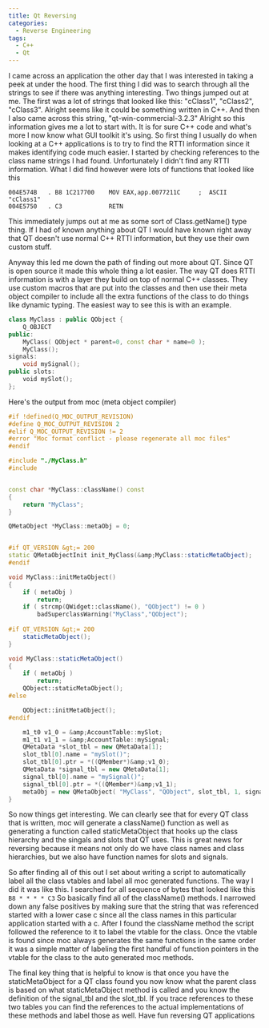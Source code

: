 ```yaml
---
title: Qt Reversing
categories:
  - Reverse Engineering
tags:
  - C++
  - Qt
---
```


I came across an application the other day that I was interested in taking a peek at under the hood. The first thing I did was to search through all the strings to see if there was anything interesting. Two things jumped out at me. The first was a lot of strings that looked like this: "cClass1", "cClass2", "cClass3". Alright seems like it could be something written in C++. And then I also came across this string, "qt-win-commercial-3.2.3" Alright so this information gives me a lot to start with. It is for sure C++ code and what's more I now know what GUI toolkit it's using. So first thing I usually do when looking at a C++ applications is to try to find the RTTI information since it makes identifying code much easier. I started by checking references to the class name strings I had found. Unfortunately I didn't find any RTTI information. What I did find however were lots of functions that looked like this 

```
004E574B   . B8 1C217700    MOV EAX,app.0077211C     ;  ASCII "cClass1"
004E5750   . C3             RETN
```

This immediately jumps out at me as some sort of Class.getName() type thing. If I had of known anything about QT I would have known right away that QT doesn't use normal C++ RTTI information, but they use their own custom stuff.

Anyway this led me down the path of finding out more about QT. Since QT is open source it made this whole thing a lot easier. The way QT does RTTI information is with a layer they build on top of normal C++ classes. They use custom macros that are put into the classes and then use their meta object compiler to include all the extra functions of the class to do things like dynamic typing. The easiest way to see this is with an example.

```c++
class MyClass : public QObject {
    Q_OBJECT
public: 
    MyClass( QObject * parent=0, const char * name=0 );
    MyClass();
signals:
    void mySignal();
public slots:
    void mySlot();
};
```

Here's the output from moc (meta object compiler)

```c++
#if !defined(Q_MOC_OUTPUT_REVISION)
#define Q_MOC_OUTPUT_REVISION 2
#elif Q_MOC_OUTPUT_REVISION != 2
#error "Moc format conflict - please regenerate all moc files"
#endif

#include "./MyClass.h"
#include 


const char *MyClass::className() const
{
    return "MyClass";
}

QMetaObject *MyClass::metaObj = 0;


#if QT_VERSION &gt;= 200
static QMetaObjectInit init_MyClass(&amp;MyClass::staticMetaObject);
#endif

void MyClass::initMetaObject()
{
    if ( metaObj )
        return;
    if ( strcmp(QWidget::className(), "QObject") != 0 )
        badSuperclassWarning("MyClass","QObject");
    
#if QT_VERSION &gt;= 200
    staticMetaObject();
}

void MyClass::staticMetaObject()
{
    if ( metaObj )
        return;
    QObject::staticMetaObject();
#else

    QObject::initMetaObject();
#endif

    m1_t0 v1_0 = &amp;AccountTable::mySlot;
    m1_t1 v1_1 = &amp;AccountTable::mySignal;
    QMetaData *slot_tbl = new QMetaData[1];
    slot_tbl[0].name = "mySlot()";
    slot_tbl[0].ptr = *((QMember*)&amp;v1_0);
    QMetaData *signal_tbl = new QMetaData[1];
    signal_tbl[0].name = "mySignal()";
    signal_tbl[0].ptr = *((QMember*)&amp;v1_1);
    metaObj = new QMetaObject( "MyClass", "QObject", slot_tbl, 1, signal_tbl, 1 );
}
```

So now things get interesting. We can clearly see that for every QT class that is written, moc will generate a className() function as well as generating a function called staticMetaObject that hooks up the class hierarchy and the singals and slots that QT uses. This is great news for reversing because it means not only do we have class names and class hierarchies, but we also have function names for slots and signals.

So after finding all of this out I set about writing a script to automatically label all the class vtables and label all moc generated functions. The way I did it was like this. I searched for all sequence of bytes that looked like this `B8 * * * * C3` So basically find all of the className() methods. I narrowed down any false positives  by making sure that the string that was referenced started with a lower case c since all the class names in this particular application started with a c. After I found the className method the script followed the reference to it to label the vtable for the class. Once the vtable is found since moc always generates the same functions in the same order it was a simple matter of labeling the first handful of function pointers in the vtable for the class to the auto generated moc methods.

The final key thing that is helpful to know is that once you have the staticMetaObject for a QT class found you now know what the parent class is based on what staticMetaObject method is called and you know the definition of the signal_tbl and the slot_tbl. If you trace references to these two tables you can find the references to the actual implementations of these methods and label those as well. Have fun reversing QT applications
